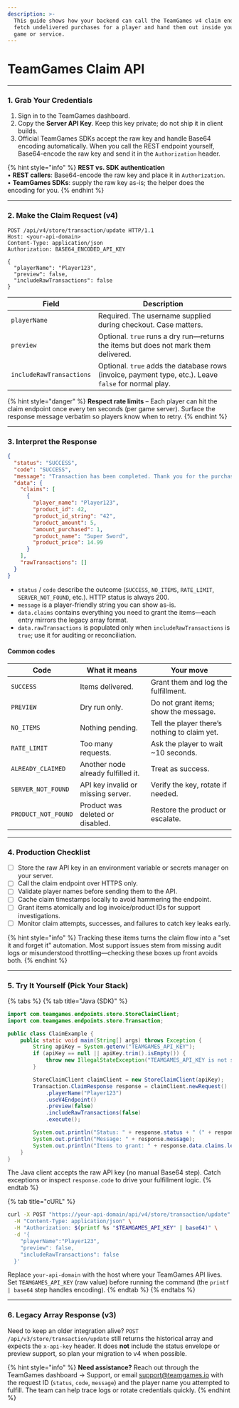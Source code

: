 ```yaml
---
description: >-
  This guide shows how your backend can call the TeamGames v4 claim endpoint to
  fetch undelivered purchases for a player and hand them out inside your own
  game or service.
---
```


# TeamGames Claim API

***

### 1. Grab Your Credentials

1. Sign in to the TeamGames dashboard.
2. Copy the **Server API Key**. Keep this key private; do not ship it in client builds.
3. Official TeamGames SDKs accept the raw key and handle Base64 encoding automatically. When you call the REST endpoint yourself, Base64-encode the raw key and send it in the `Authorization` header.

{% hint style="info" %}
**REST vs. SDK authentication**\
• **REST callers**: Base64-encode the raw key and place it in `Authorization`.\
• **TeamGames SDKs**: supply the raw key as-is; the helper does the encoding for you.
{% endhint %}

***

### 2. Make the Claim Request (v4)

```http
POST /api/v4/store/transaction/update HTTP/1.1
Host: <your-api-domain>
Content-Type: application/json
Authorization: BASE64_ENCODED_API_KEY

{
  "playerName": "Player123",
  "preview": false,
  "includeRawTransactions": false
}
```

| Field                    | Description                                                                                           |
| ------------------------ | ----------------------------------------------------------------------------------------------------- |
| `playerName`             | Required. The username supplied during checkout. Case matters.                                        |
| `preview`                | Optional. `true` runs a dry run—returns the items but does not mark them delivered.                   |
| `includeRawTransactions` | Optional. `true` adds the database rows (invoice, payment type, etc.). Leave `false` for normal play. |

{% hint style="danger" %}
**Respect rate limits** – Each player can hit the claim endpoint once every ten seconds (per game server). Surface the response message verbatim so players know when to retry.
{% endhint %}

***

### 3. Interpret the Response

```json
{
  "status": "SUCCESS",
  "code": "SUCCESS",
  "message": "Transaction has been completed. Thank you for the purchase!",
  "data": {
    "claims": [
      {
        "player_name": "Player123",
        "product_id": 42,
        "product_id_string": "42",
        "product_amount": 5,
        "amount_purchased": 1,
        "product_name": "Super Sword",
        "product_price": 14.99
      }
    ],
    "rawTransactions": []
  }
}
```

* `status` / `code` describe the outcome (`SUCCESS`, `NO_ITEMS`, `RATE_LIMIT`, `SERVER_NOT_FOUND`, etc.). HTTP status is always 200.
* `message` is a player-friendly string you can show as-is.
* `data.claims` contains everything you need to grant the items—each entry mirrors the legacy array format.
* `data.rawTransactions` is populated only when `includeRawTransactions` is `true`; use it for auditing or reconciliation.

#### Common codes

| Code                | What it means                      | Your move                                     |
| ------------------- | ---------------------------------- | --------------------------------------------- |
| `SUCCESS`           | Items delivered.                   | Grant them and log the fulfillment.           |
| `PREVIEW`           | Dry run only.                      | Do not grant items; show the message.         |
| `NO_ITEMS`          | Nothing pending.                   | Tell the player there’s nothing to claim yet. |
| `RATE_LIMIT`        | Too many requests.                 | Ask the player to wait \~10 seconds.          |
| `ALREADY_CLAIMED`   | Another node already fulfilled it. | Treat as success.                             |
| `SERVER_NOT_FOUND`  | API key invalid or missing server. | Verify the key, rotate if needed.             |
| `PRODUCT_NOT_FOUND` | Product was deleted or disabled.   | Restore the product or escalate.              |

***

### 4. Production Checklist

* [ ] Store the raw API key in an environment variable or secrets manager on your server.
* [ ] Call the claim endpoint over HTTPS only.
* [ ] Validate player names before sending them to the API.
* [ ] Cache claim timestamps locally to avoid hammering the endpoint.
* [ ] Grant items atomically and log invoice/product IDs for support investigations.
* [ ] Monitor claim attempts, successes, and failures to catch key leaks early.

{% hint style="info" %}
Tracking these items turns the claim flow into a "set it and forget it" automation. Most support issues stem from missing audit logs or misunderstood throttling—checking these boxes up front avoids both.
{% endhint %}

***

### 5. Try It Yourself (Pick Your Stack)

{% tabs %}
{% tab title="Java (SDK)" %}
```java
import com.teamgames.endpoints.store.StoreClaimClient;
import com.teamgames.endpoints.store.Transaction;

public class ClaimExample {
    public static void main(String[] args) throws Exception {
        String apiKey = System.getenv("TEAMGAMES_API_KEY");
        if (apiKey == null || apiKey.trim().isEmpty()) {
            throw new IllegalStateException("TEAMGAMES_API_KEY is not set.");
        }

        StoreClaimClient claimClient = new StoreClaimClient(apiKey);
        Transaction.ClaimResponse response = claimClient.newRequest()
            .playerName("Player123")
            .useV4Endpoint()
            .preview(false)
            .includeRawTransactions(false)
            .execute();

        System.out.println("Status: " + response.status + " (" + response.code + ")");
        System.out.println("Message: " + response.message);
        System.out.println("Items to grant: " + response.data.claims.length);
    }
}
```

The Java client accepts the raw API key (no manual Base64 step). Catch exceptions or inspect `response.code` to drive your fulfillment logic.
{% endtab %}

{% tab title="cURL" %}
```bash
curl -X POST "https://your-api-domain/api/v4/store/transaction/update" \
  -H "Content-Type: application/json" \
  -H "Authorization: $(printf %s "$TEAMGAMES_API_KEY" | base64)" \
  -d '{
    "playerName":"Player123",
    "preview": false,
    "includeRawTransactions": false
  }'
```

Replace `your-api-domain` with the host where your TeamGames API lives. Set `TEAMGAMES_API_KEY` (raw value) before running the command (the `printf | base64` step handles encoding).
{% endtab %}
{% endtabs %}

***

### 6. Legacy Array Response (v3)

Need to keep an older integration alive? `POST /api/v3/store/transaction/update` still returns the historical array and expects the `x-api-key` header. It does **not** include the status envelope or preview support, so plan your migration to v4 when possible.

{% hint style="info" %}
**Need assistance?** Reach out through the TeamGames dashboard → Support, or email support@teamgames.io with the request ID (`status`, `code`, `message`) and the player name you attempted to fulfill. The team can help trace logs or rotate credentials quickly.
{% endhint %}
